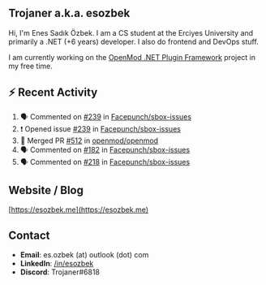 ##  Trojaner a.k.a. esozbek
Hi, I'm Enes Sadık Özbek. I am a CS student at the Erciyes University and primarily a .NET (+6 years) developer. I also do frontend and DevOps stuff.

I am currently working on the [OpenMod .NET Plugin Framework](https://github.com/openmod/openmod) project in my free time. 

## :zap: Recent Activity

<!--START_SECTION:activity-->
1. 🗣 Commented on [#239](https://github.com/Facepunch/sbox-issues/issues/239) in [Facepunch/sbox-issues](https://github.com/Facepunch/sbox-issues)
2. ❗️ Opened issue [#239](https://github.com/Facepunch/sbox-issues/issues/239) in [Facepunch/sbox-issues](https://github.com/Facepunch/sbox-issues)
3. 🎉 Merged PR [#512](https://github.com/openmod/openmod/pull/512) in [openmod/openmod](https://github.com/openmod/openmod)
4. 🗣 Commented on [#182](https://github.com/Facepunch/sbox-issues/issues/182) in [Facepunch/sbox-issues](https://github.com/Facepunch/sbox-issues)
5. 🗣 Commented on [#218](https://github.com/Facepunch/sbox-issues/issues/218) in [Facepunch/sbox-issues](https://github.com/Facepunch/sbox-issues)
<!--END_SECTION:activity-->

## Website / Blog
[https://esozbek.me](https://esozbek.me)

## Contact
- **Email**: es.ozbek (at) outlook (dot) com
- **LinkedIn**: [/in/esozbek](https://linkedin.com/in/esozbek)
- **Discord**: Trojaner#6818
